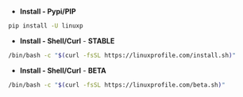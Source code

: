 - **Install - Pypi/PIP**

```bash
pip install -U linuxp
```

- **Install - Shell/Curl** - **STABLE**

```bash
/bin/bash -c "$(curl -fsSL https://linuxprofile.com/install.sh)"
```

- **Install - Shell/Curl** - **BETA**

```bash
/bin/bash -c "$(curl -fsSL https://linuxprofile.com/beta.sh)"
```